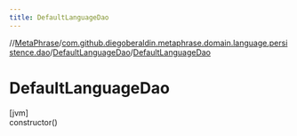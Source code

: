 ```yaml
---
title: DefaultLanguageDao
---
```

//[MetaPhrase](../../../index.html)/[com.github.diegoberaldin.metaphrase.domain.language.persistence.dao](../index.html)/[DefaultLanguageDao](index.html)/[DefaultLanguageDao](-default-language-dao.html)



# DefaultLanguageDao



[jvm]\
constructor()





